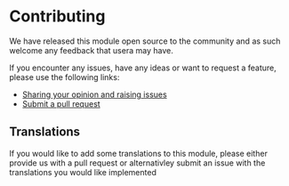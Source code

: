 # Contributing

We have released this module open source to the community and as such welcome
any feedback that usera may have.

If you encounter any issues, have any ideas or want to request a feature, please
use the following links:

 * [Sharing your opinion and raising issues](https://github.com/i-lateral/silverstripe-fancy-form-scaffolder/issues)
 * [Submit a pull request](https://github.com/i-lateral/silverstripe-fancy-form-scaffolder/pulls)

## Translations

If you would like to add some translations to this module, please either provide
us with a pull request or alternativley submit an issue with the translations you
would like implemented